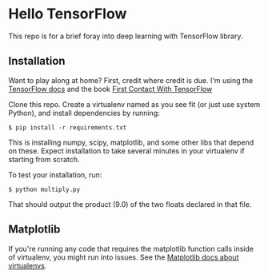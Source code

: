 # Hello TensorFlow

This repo is for a brief foray into deep learning with TensorFlow library.

## Installation

Want to play along at home? First, credit where credit is due. I'm using the [TensorFlow docs](https://www.tensorflow.org/versions/r0.8/tutorials/index.html) and the book [First Contact With TensorFlow](https://www.amazon.com/dp/B01DUH73K4)

Clone this repo. Create a virtualenv named as you see fit (or just use system Python),
and install dependencies by running:

``` $ pip install -r requirements.txt ```

This is installing numpy, scipy, matplotlib, and some other libs that depend on these. Expect installation to take
several minutes in your virtualenv if starting from scratch.

To test your installation, run:

``` $ python multiply.py ```

That should output the product (9.0) of the two floats declared in that file.

## Matplotlib

If you're running any code that requires the matplotlib function calls inside of virtualenv,
you might run into issues. See the [Matplotlib docs about virtualenvs](http://matplotlib.org/faq/virtualenv_faq.html#osx).
